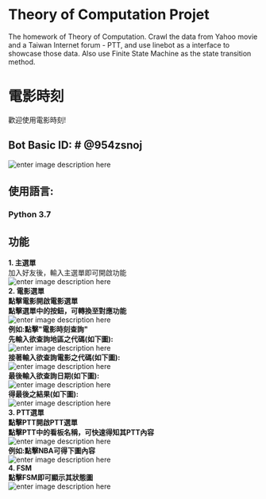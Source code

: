 # Theory of Computation Projet
The homework of Theory of Computation. Crawl the data from Yahoo movie and a Taiwan Internet  forum - PTT, and use linebot as a interface to showcase those data. Also use Finite State Machine as the state transition method.

# 電影時刻
 歡迎使用電影時刻!
 ##  Bot Basic ID: # @954zsnoj
 ![enter image description here](https://i.imgur.com/wlhAijQ.png)
## 使用語言:
### Python 3.7
##  功能
 **1. 主選單** <br> 
 加入好友後，輸入主選單即可開啟功能 <br> 
![enter image description here](https://i.imgur.com/SQPZCIe.png) <br> 
 **2. 電影選單**<br> 
 **點擊電影開啟電影選單** <br> 
 **點擊選單中的按鈕，可轉換至對應功能** <br> 
 ![enter image description here](https://i.imgur.com/IKwizdM.png) <br> 
 **例如:點擊"電影時刻查詢"** <br> 
 **先輸入欲查詢地區之代碼(如下圖):** <br> 
![enter image description here](https://i.imgur.com/4cyfgBT.jpg) <br> 
 **接著輸入欲查詢電影之代碼(如下圖):** <br> 
 ![enter image description here](https://i.imgur.com/ZynrSxi.jpg) <br> 
 **最後輸入欲查詢日期(如下圖):** <br> 
![enter image description here](https://i.imgur.com/3HLP2aI.jpg) <br> 
 **得最後之結果(如下圖):** <br> 
![enter image description here](https://i.imgur.com/GW61cnj.jpg) <br> 
 **3. PTT選單** <br> 
 **點擊PTT開啟PTT選單** <br> 
 **點擊PTT中的看板名稱，可快速得知其PTT內容** <br> 
 ![enter image description here](https://i.imgur.com/AtI6kK5.png) <br> 
**例如:點擊NBA可得下圖內容** <br> 
![enter image description here](https://i.imgur.com/DliTZrC.jpg) <br> 
**4. FSM** <br> 
**點擊FSM即可顯示其狀態圖** <br> 
![enter image description here](https://i.imgur.com/F47rTME.png) <br> 
